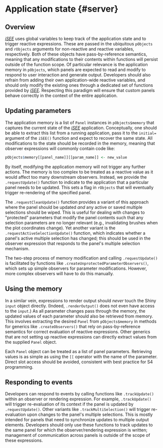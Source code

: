 # Application state {#server}



## Overview

*[iSEE](https://bioconductor.org/packages/3.11/iSEE)* uses global variables to keep track of the application state and to trigger reactive expressions.
These are passed in the ubiquitous `pObjects` and `rObjects` arguments for non-reactive and reactive variables, respectively.
Both of these objects have pass-by-reference semantics, meaning that any modifications to their contents within functions will persist outside of the function scope.
Of particular relevance is the application memory in `pObjects`, which panels are expected to read and modify to respond to user interaction and generate output.
Developers should also refrain from adding their own application-wide reactive variables, and should only modify the existing ones through a dedicated set of functions provided by *[iSEE](https://bioconductor.org/packages/3.11/iSEE)*.
Respecting this paradigm will ensure that custom panels behave correctly in the context of the entire application.

## Updating parameters

The application memory is a list of `Panel` instances in `pObjects$memory` that captures the current state of the *[iSEE](https://bioconductor.org/packages/3.11/iSEE)* application.
Conceptually, one should be able to extract this list from a running application, pass it to the `initial=` argument of the `iSEE()` function and expect to recover the same state.
All modifications to the state should be recorded in the memory, meaning that observer expressions will commonly contain code like:

```r
pObjects$memory[[panel_name]][[param_name]] <- new_value
```

By itself, modifying the application memory will not trigger any further actions.
The memory is too complex to be treated as a reactive value as it would affect too many downstream observers.
Instead, we provide the `.requestUpdate()` function to indicate to the application that a particular panel needs to be updated.
This sets a flag in `rObjects` that will eventually trigger re-rendering of the specified panel.

The `.requestCleanUpdate()` function provides a variant of this approach where the panel should be updated _and_ any active or saved multiple selections should be wiped.
This is useful for dealing with changes to "protected" parameters that modify the panel contents such that any selection parameters are no longer relevant (e.g., invalidating brushes when the plot coordinates change).
Yet another variant is the `.requestActiveSelectionUpdate()` function, which indicates whether a panel's active multiple selection has changed; this should be used in the observer expression that responds to the panel's multiple selection mechanism.

The two-step process of memory modification and calling `.requestUpdate()` is facilitated by functions like `.createUnprotectedParameterObservers()`, which sets up simple observers for parameter modifications.
However, more complex observers will have to do this manually.

## Using the memory

In a similar vein, expressions to render output should _never_ touch the Shiny `input` object directly.
(Indeed, `.renderOutput()` does not even have access to the `input`.)
As all parameter changes pass through the memory, the updated values of each parameter should also be retrieved from memory.
This involves extracting the desired `Panel` from `pObjects$memory` in methods for generics like `.createObservers()` that rely on pass-by-reference semantics for correct evaluation of reactive expressions.
Other generics that are not setting up reactive expressions can directly extract values from the supplied `Panel` object.

Each `Panel` object can be treated as a list of panel parameters.
Retrieving values is as simple as using the `[[` operator with the name of the parameter.
Direct slot access should be avoided, consistent with best practice for S4 programming.

## Responding to events

Developers can respond to events by calling functions like `.trackUpdate()` within an observer or rendering expression.
For example, `.trackUpdate()` will trigger re-evaluation of its context if the panel is updated by `.requestUpdate()`.
Other variants like `.trackMultiSelection()` will trigger re-evaluation upon changes to the panel's multiple selections.
This is mostly intended for panels that need to synchronize updates to multiple output elements.
Developers should only use these functions to track updates to the same panel for which the observer/rendering expression is written; management of communication across panels is outside of the scope of these expressions.


